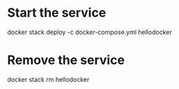 # Start the service
docker stack deploy -c docker-compose.yml hellodocker

# Remove the service
docker stack rm hellodocker
